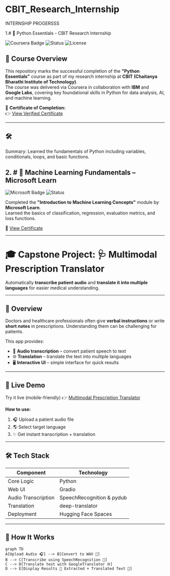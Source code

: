 # CBIT_Research_Internship

INTERNSHIP PROGERSSS

1.# 🧠 Python Essentials - CBIT Research Internship

![Coursera Badge](https://img.shields.io/badge/Coursera-Completed-blue)
![Status](https://img.shields.io/badge/Status-Completed-brightgreen)
![License](https://img.shields.io/badge/Skills-Python%2C%20Data%20Science%2C%20ML%20Ready-yellow)

## 📜 Course Overview

This repository marks the successful completion of the **"Python Essentials"** course as part of my research internship at **CBIT (Chaitanya Bharathi Institute of Technology)**.  
The course was delivered via Coursera in collaboration with **IBM** and **Google Labs**, covering key foundational skills in Python for data analysis, AI, and machine learning.

🔗 **Certificate of Completion:**  
👉 [View Verified Certificate](https://www.coursera.org/account/accomplishments/verify/IB9U2B9WXLOJ)

---

## 🛠️ 
Summary: Learned the fundamentals of Python including variables, conditionals, loops, and basic functions.


## 2. # 🤖 Machine Learning Fundamentals – Microsoft Learn

![Microsoft Badge](https://img.shields.io/badge/Microsoft%20Learn-Completed-blue)
![Status](https://img.shields.io/badge/Status-Completed-brightgreen)

Completed the **"Introduction to Machine Learning Concepts"** module by **Microsoft Learn**.  
Learned the basics of classification, regression, evaluation metrics, and loss functions.

🔗 [View Certificate](https://learn.microsoft.com/api/achievements/share/en-us/RkRevanthKaushik-3670/8Z599EGW?sharingId=A420847D2D1653BE)


------
# 🎓 Capstone Project: 🩺 Multimodal Prescription Translator

Automatically **transcribe patient audio** and **translate it into multiple languages** for easier medical understanding.  

---

## 📸 Overview

Doctors and healthcare professionals often give **verbal instructions** or write **short notes** in prescriptions. Understanding them can be challenging for patients.  

This app provides:  

- 🎤 **Audio transcription** – convert patient speech to text  
- 🌐 **Translation** – translate the text into multiple languages  
- 🖥️ **Interactive UI** – simple interface for quick results  

---

## 🚀 Live Demo

Try it live (mobile-friendly) 👉 [Multimodal Prescription Translator](https://revanthkaushik-multimodal-prescription-translate.hf.space/?__theme=dark&deep_link=izwRpCP-cIc)

**How to use:**  

1. 🎧 Upload a patient audio file  
2. 🌎 Select target language  
3. ✨ Get instant transcription + translation  

---

## 🛠️ Tech Stack

| Component | Technology | 
|-----------|------------|
| Core Logic | Python | 
| Web UI | Gradio | 
| Audio Transcription | SpeechRecognition & pydub | 
| Translation | deep-translator | 
| Deployment | Hugging Face Spaces | 

---

## 🧠 How It Works

```mermaid
graph TD
A[Upload Audio 🎧] --> B[Convert to WAV 🔄]
B --> C[Transcribe using SpeechRecognition 🎤]
C --> D[Translate text with GoogleTranslator 🌐]
D --> E[Display Results 🔹 Extracted + Translated Text 🔹]
